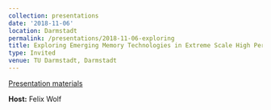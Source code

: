 ```yaml
---
collection: presentations
date: '2018-11-06'
location: Darmstadt
permalink: /presentations/2018-11-06-exploring
title: Exploring Emerging Memory Technologies in Extreme Scale High Performance Computing
type: Invited
venue: TU Darmstadt, Darmstadt
---
```


[Presentation materials](https://www.informatik.tu-darmstadt.de/fb20/aktuelles_fb20/veranstaltungen_fb20/archiv_events_fb20/events_archiv_inf_detailseite_129792.en.jsp)


**Host:** Felix Wolf